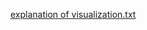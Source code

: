 [explanation of visualization.txt](https://github.com/user-attachments/files/19047909/explanation.of.visualization.txt)

